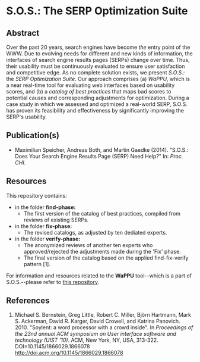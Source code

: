 S.O.S.: The SERP Optimization Suite
===================================

## Abstract

Over the past 20 years, search engines have become *the* entry point of the WWW. Due to evolving needs for different and new kinds of information, the interfaces of search engine results pages (SERPs) change over time. Thus, their usability must be continuously evaluated to ensure user satisfaction and competitive edge. As no complete solution exists, we present *S.O.S.:* the *SERP Optimization Suite*. Our approach comprises (a) *WaPPU*, which is a near real-time tool for evaluating web interfaces based on usability scores, and (b) a *catalog of best practices* that maps bad scores to potential causes and corresponding adjustments for optimization. During a case study in which we assessed and optimized a real-world SERP, S.O.S. has proven its feasibility and effectiveness by significantly improving the SERP's usability.

## Publication(s)

- Maximilian Speicher, Andreas Both, and Martin Gaedke (2014). "S.O.S.: Does Your Search Engine Results Page (SERP) Need Help?" In: *Proc. CHI*.

## Resources

This repository contains:

- in the folder **find-phase:**
  - The first version of the catalog of best practices, compiled from reviews of existing SERPs.
- in the folder **fix-phase:**
  - The revised catalogs, as adjusted by ten dediated experts.
- in the folder **verify-phase:**
  - The anonymized reviews of another ten experts who approved/rejected the adjustments made during the 'Fix' phase.
  - The final version of the catalog based on the applied find-fix-verify pattern [1].

For information and resources related to the **WaPPU** tool--which is a part of S.O.S.--please refer to [this repository](https://github.com/maxspeicher/wappu-resources).

## References

1. Michael S. Bernstein, Greg Little, Robert C. Miller, Björn Hartmann, Mark S. Ackerman, David R. Karger, David Crowell, and Katrina Panovich. 2010. "Soylent: a word processor with a crowd inside". In *Proceedings of the 23nd annual ACM symposium on User interface software and technology (UIST '10)*. ACM, New York, NY, USA, 313-322. DOI=10.1145/1866029.1866078 http://doi.acm.org/10.1145/1866029.1866078
